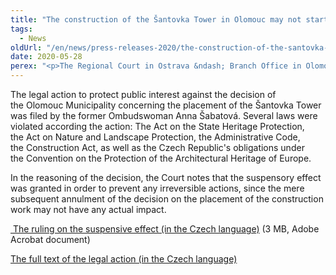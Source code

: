 ```yaml
---
title: "The construction of the Šantovka Tower in Olomouc may not start until the court decides on the case"
tags:
  - News
oldUrl: "/en/news/press-releases-2020/the-construction-of-the-santovka-tower-in-olomouc-may-not-start-until-the-court-decides-on-the-case/"
date: 2020-05-28
perex: "<p>The Regional Court in Ostrava &ndash; Branch Office in Olomouc granted the action against the construction of the Šantovka Tower in Olomouc a suspensive effect. This means that until the final decision is given, the building permit may not be issued, and the construction must not be commenced.</p>"
---
```


<!-- imported from the old website -->

<p>The legal action to protect public interest against the decision of the Olomouc Municipality concerning the placement of the Šantovka Tower was filed by the former Ombudswoman Anna Šabatová. Several laws were violated according the action: The Act on the State Heritage Protection, the Act on Nature and Landscape Protection, the Administrative Code, the Construction Act, as well as the Czech Republic's obligations under the Convention on the Protection of the Architectural Heritage of Europe.</p> <p>In the reasoning of the decision, the Court notes that the suspensory effect was granted in order to prevent any irreversible actions, since the mere subsequent annulment of the decision on the placement of the construction work may not have any actual impact.</p> <p><a title="Opening in a new window" href="/uploads-import/VOP/Tiskove_zpravy_prilohy/Santovka-odkladny-ucinek.pdf" target="_blank"><img alt="" src="https://www.ochrance.cz/typo3/ext/od_linkdesc/icons/pdf.gif" class="od_linkdesc_icon" /> The ruling on the suspensive effect (in the Czech language)</a> (3 MB, Adobe Acrobat document)</p> <p><a href="https://eso.ochrance.cz/Nalezene/Edit/7814" target="_blank">The full text of the legal action (in the Czech language)</a></p>
